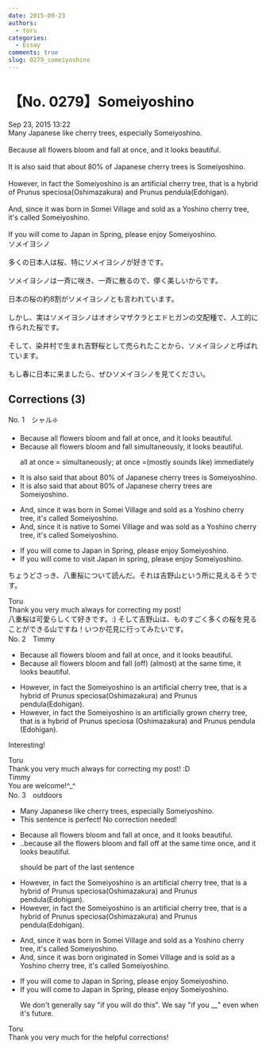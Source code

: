 ```yaml
---
date: 2015-09-23
authors:
  - toru
categories:
  - Essay
comments: true
slug: 0279_someiyoshino
---
```


# 【No. 0279】Someiyoshino
<div class="date">Sep 23, 2015 13:22</div>
<div id="post"><div id="body_show_ori">
Many Japanese like cherry trees, especially Someiyoshino.<br/><br/>Because all flowers bloom and fall at once, and it looks beautiful.<br/><br/>It is also said that about 80% of Japanese cherry trees is Someiyoshino.<br/><br/>However, in fact the Someiyoshino is an artificial cherry tree, that is a hybrid of Prunus speciosa(Oshimazakura) and Prunus pendula(Edohigan).<br/><br/>And, since it was born in Somei Village and sold as a Yoshino cherry tree, it's called Someiyoshino.<br/><br/>If you will come to Japan in Spring, please enjoy Someiyoshino.
</div></div>

<!-- more -->

<div id="post_ja"><div id="body_show_mo">
ソメイヨシノ<br/><br/>多くの日本人は桜、特にソメイヨシノが好きです。<br/><br/>ソメイヨシノは一斉に咲き、一斉に散るので、儚く美しいからです。<br/><br/>日本の桜の約8割がソメイヨシノとも言われています。<br/><br/>しかし、実はソメイヨシノはオオシマザクラとエドヒガンの交配種で、人工的に作られた桜です。<br/><br/>そして、染井村で生まれ吉野桜として売られたことから、ソメイヨシノと呼ばれています。<br/><br/>もし春に日本に来ましたら、ぜひソメイヨシノを見てください。
</div></div>

## Corrections (3)
<div id="block"><div class="first_name"> No. 1　<span class="just_name">シャル❇️</span></div><div id="block2">
<ul class="correction_field">
<li class="incorrect">Because all flowers bloom and fall at once, and it looks beautiful.</li>
<li class="corrected correct">
Because all flowers bloom and fall simultaneously, it looks beautiful.
<p class="correction_comment">all at once = simultaneously; at once =(mostly sounds like) immediately</p>
</li>
</ul>
<ul class="correction_field">
<li class="incorrect">It is also said that about 80% of Japanese cherry trees is Someiyoshino.</li>
<li class="corrected correct">
It is also said that about 80% of Japanese cherry trees are Someiyoshino.
</li>
</ul>
<ul class="correction_field">
<li class="incorrect">And, since it was born in Somei Village and sold as a Yoshino cherry tree, it's called Someiyoshino.</li>
<li class="corrected correct">
And, since it is native to Somei Village and was sold as a Yoshino cherry tree, it's called Someiyoshino.
</li>
</ul>
<ul class="correction_field">
<li class="incorrect">If you will come to Japan in Spring, please enjoy Someiyoshino.</li>
<li class="corrected correct">
If you <span class="sline">will come to</span> visit Japan in spring, please enjoy Someiyoshino.
</li>
</ul>
<p class="comment_small">
 ちょうどさっき、八重桜について読んだ。それは吉野山という所に見えるそうです。
</p>

</div><div class="name"><span class="just_name">Toru</span><br>
Thank you very much always for correcting my post! <br/>八重桜は可愛らしくて好きです。:) そして吉野山は、ものすごく多くの桜を見ることができる山ですね！いつか花見に行ってみたいです。
</div>
</div>
<div id="block"><div class="first_name"> No. 2　<span class="just_name">Timmy</span></div><div id="block2">
<ul class="correction_field">
<li class="incorrect">Because all flowers bloom and fall at once, and it looks beautiful.</li>
<li class="corrected correct">
Because all flowers bloom and fall (<span class="f_blue">off</span>) (<span class="f_blue">almost</span>) <span class="f_blue">at the same time</span>, it looks beautiful.
</li>
</ul>
<ul class="correction_field">
<li class="incorrect">However, in fact the Someiyoshino is an artificial cherry tree, that is a hybrid of Prunus speciosa(Oshimazakura) and Prunus pendula(Edohigan).</li>
<li class="corrected correct">
However, in fact the Someiyoshino is an artificial<span class="f_blue">ly</span> <span class="f_blue">grown</span> cherry tree, that is a hybrid of Prunus speciosa (Oshimazakura) and Prunus pendula (Edohigan).
</li>
</ul>
<p class="comment_small">
 Interesting!
</p>

</div><div class="name"><span class="just_name">Toru</span><br>
Thank you very much always for correcting my post! :D
</div>
<div class="name"><span class="just_name">Timmy</span><br>
You are welcome!^_^
</div>
</div>
<div id="block"><div class="first_name"> No. 3　<span class="just_name">outdoors</span></div><div id="block2">
<ul class="correction_field">
<li class="incorrect">Many Japanese like cherry trees, especially Someiyoshino.</li>
<li class="corrected perfect">This sentence is perfect! No correction needed!</li>
</ul>
<ul class="correction_field">
<li class="incorrect">Because all flowers bloom and fall at once, and it looks beautiful.</li>
<li class="corrected correct">
<span class="f_blue">..b</span>ecause all <span class="f_blue">the </span>flowers bloom and fall <span class="f_blue">off </span>at <span class="f_blue">the same time</span> <span class="sline">once</span>, and it looks beautiful.
<p class="correction_comment">should be part of the last sentence</p>
</li>
</ul>
<ul class="correction_field">
<li class="incorrect">However, in fact the Someiyoshino is an artificial cherry tree, that is a hybrid of Prunus speciosa(Oshimazakura) and Prunus pendula(Edohigan).</li>
<li class="corrected correct">
However, in fact the Someiyoshino is an artificial cherry tree, <span class="sline">that is</span> a hybrid of Prunus speciosa(Oshimazakura) and Prunus pendula(Edohigan).
</li>
</ul>
<ul class="correction_field">
<li class="incorrect">And, since it was born in Somei Village and sold as a Yoshino cherry tree, it's called Someiyoshino.</li>
<li class="corrected correct">
And, since it <span class="sline">was born</span> <span class="f_blue">originated </span>in Somei Village and <span class="f_blue">is </span>sold as a Yoshino cherry tree, it's called Someiyoshino.
</li>
</ul>
<ul class="correction_field">
<li class="incorrect">If you will come to Japan in Spring, please enjoy Someiyoshino.</li>
<li class="corrected correct">
If you <span class="sline">will</span> come to Japan in Spring, please enjoy Someiyoshino.
<p class="correction_comment">We don't generally say "if you will do this". We say "if you __" even when it's future.</p>
</li>
</ul>
</div><div class="name"><span class="just_name">Toru</span><br>
Thank you very much for the helpful corrections!
</div>
</div>
